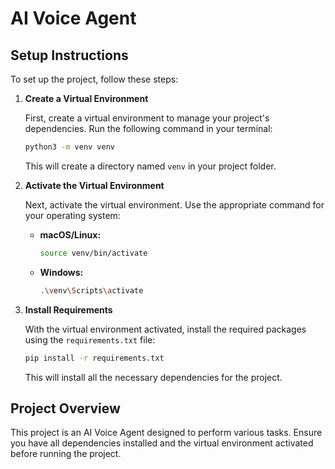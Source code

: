 # AI Voice Agent

## Setup Instructions

To set up the project, follow these steps:

1. **Create a Virtual Environment**

   First, create a virtual environment to manage your project's dependencies. Run the following command in your terminal:

   ```bash
   python3 -m venv venv
   ```

   This will create a directory named `venv` in your project folder.

2. **Activate the Virtual Environment**

   Next, activate the virtual environment. Use the appropriate command for your operating system:

   - **macOS/Linux:**

     ```bash
     source venv/bin/activate
     ```

   - **Windows:**

     ```bash
     .\venv\Scripts\activate
     ```

3. **Install Requirements**

   With the virtual environment activated, install the required packages using the `requirements.txt` file:

   ```bash
   pip install -r requirements.txt
   ```

   This will install all the necessary dependencies for the project.

## Project Overview

This project is an AI Voice Agent designed to perform various tasks. Ensure you have all dependencies installed and the virtual environment activated before running the project.

